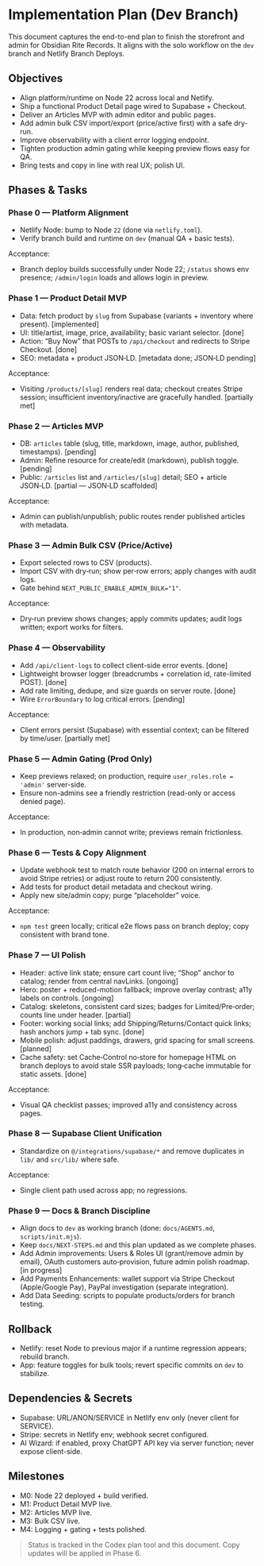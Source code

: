 # Implementation Plan (Dev Branch)

This document captures the end-to-end plan to finish the storefront and admin for Obsidian Rite Records. It aligns with the solo workflow on the `dev` branch and Netlify Branch Deploys.

## Objectives
- Align platform/runtime on Node 22 across local and Netlify.
- Ship a functional Product Detail page wired to Supabase + Checkout.
- Deliver an Articles MVP with admin editor and public pages.
- Add admin bulk CSV import/export (price/active first) with a safe dry-run.
- Improve observability with a client error logging endpoint.
- Tighten production admin gating while keeping preview flows easy for QA.
- Bring tests and copy in line with real UX; polish UI.

## Phases & Tasks

### Phase 0 — Platform Alignment
- Netlify Node: bump to Node `22` (done via `netlify.toml`).
- Verify branch build and runtime on `dev` (manual QA + basic tests).

Acceptance:
- Branch deploy builds successfully under Node 22; `/status` shows env presence; `/admin/login` loads and allows login in preview.

### Phase 1 — Product Detail MVP
- Data: fetch product by `slug` from Supabase (variants + inventory where present). [implemented]
- UI: title/artist, image, price, availability; basic variant selector. [done]
- Action: “Buy Now” that POSTs to `/api/checkout` and redirects to Stripe Checkout. [done]
- SEO: metadata + product JSON‑LD. [metadata done; JSON‑LD pending]

Acceptance:
- Visiting `/products/[slug]` renders real data; checkout creates Stripe session; insufficient inventory/inactive are gracefully handled. [partially met]

### Phase 2 — Articles MVP
- DB: `articles` table (slug, title, markdown, image, author, published, timestamps). [pending]
- Admin: Refine resource for create/edit (markdown), publish toggle. [pending]
- Public: `/articles` list and `/articles/[slug]` detail; SEO + article JSON‑LD. [partial — JSON‑LD scaffolded]

Acceptance:
- Admin can publish/unpublish; public routes render published articles with metadata.

### Phase 3 — Admin Bulk CSV (Price/Active)
- Export selected rows to CSV (products).
- Import CSV with dry‑run; show per‑row errors; apply changes with audit logs.
- Gate behind `NEXT_PUBLIC_ENABLE_ADMIN_BULK="1"`.

Acceptance:
- Dry‑run preview shows changes; apply commits updates; audit logs written; export works for filters.

### Phase 4 — Observability
- Add `/api/client-logs` to collect client-side error events. [done]
- Lightweight browser logger (breadcrumbs + correlation id, rate-limited POST). [done]
- Add rate limiting, dedupe, and size guards on server route. [done]
- Wire `ErrorBoundary` to log critical errors. [pending]

Acceptance:
- Client errors persist (Supabase) with essential context; can be filtered by time/user. [partially met]

### Phase 5 — Admin Gating (Prod Only)
- Keep previews relaxed; on production, require `user_roles.role = 'admin'` server-side.
- Ensure non-admins see a friendly restriction (read-only or access denied page).

Acceptance:
- In production, non‑admin cannot write; previews remain frictionless.

### Phase 6 — Tests & Copy Alignment
- Update webhook test to match route behavior (200 on internal errors to avoid Stripe retries) or adjust route to return 200 consistently.
- Add tests for product detail metadata and checkout wiring.
- Apply new site/admin copy; purge “placeholder” voice.

Acceptance:
- `npm test` green locally; critical e2e flows pass on branch deploy; copy consistent with brand tone.

### Phase 7 — UI Polish
- Header: active link state; ensure cart count live; “Shop” anchor to catalog; render from central navLinks. [ongoing]
- Hero: poster + reduced-motion fallback; improve overlay contrast; a11y labels on controls. [ongoing]
- Catalog: skeletons, consistent card sizes; badges for Limited/Pre‑order; counts line under header. [partial]
- Footer: working social links; add Shipping/Returns/Contact quick links; hash anchors jump + tab sync. [done]
- Mobile polish: adjust paddings, drawers, grid spacing for small screens. [planned]
- Cache safety: set Cache‑Control no‑store for homepage HTML on branch deploys to avoid stale SSR payloads; long‑cache immutable for static assets. [done]

Acceptance:
- Visual QA checklist passes; improved a11y and consistency across pages.

### Phase 8 — Supabase Client Unification
- Standardize on `@/integrations/supabase/*` and remove duplicates in `lib/` and `src/lib/` where safe.

Acceptance:
- Single client path used across app; no regressions.

### Phase 9 — Docs & Branch Discipline
- Align docs to `dev` as working branch (done: `docs/AGENTS.md`, `scripts/init.mjs`).
- Keep `docs/NEXT-STEPS.md` and this plan updated as we complete phases.
- Add Admin improvements: Users & Roles UI (grant/remove admin by email), OAuth customers auto‑provision, future admin polish roadmap. [in progress]
- Add Payments Enhancements: wallet support via Stripe Checkout (Apple/Google Pay), PayPal investigation (separate integration).
- Add Data Seeding: scripts to populate products/orders for branch testing.

## Rollback
- Netlify: reset Node to previous major if a runtime regression appears; rebuild branch.
- App: feature toggles for bulk tools; revert specific commits on `dev` to stabilize.

## Dependencies & Secrets
- Supabase: URL/ANON/SERVICE in Netlify env only (never client for SERVICE).
- Stripe: secrets in Netlify env; webhook secret configured.
- AI Wizard: if enabled, proxy ChatGPT API key via server function; never expose client-side.

## Milestones
- M0: Node 22 deployed + build verified.
- M1: Product Detail MVP live.
- M2: Articles MVP live.
- M3: Bulk CSV live.
- M4: Logging + gating + tests polished.

> Status is tracked in the Codex plan tool and this document. Copy updates will be applied in Phase 6.
